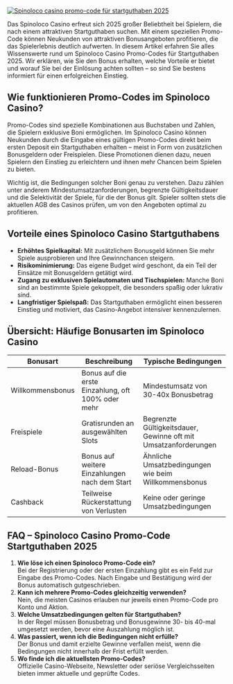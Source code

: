 [![Spinoloco casino promo-code für startguthaben 2025](https://123-caf.pages.dev/gitsignup.png)](https://vrmoo.ru/Bt82HjjY)

<p>Das Spinoloco Casino erfreut sich 2025 großer Beliebtheit bei Spielern, die nach einem attraktiven Startguthaben suchen. Mit einem speziellen Promo-Code können Neukunden von attraktiven Bonusangeboten profitieren, die das Spielerlebnis deutlich aufwerten. In diesem Artikel erfahren Sie alles Wissenswerte rund um Spinoloco Casino Promo-Codes für Startguthaben 2025. Wir erklären, wie Sie den Bonus erhalten, welche Vorteile er bietet und worauf Sie bei der Einlösung achten sollten – so sind Sie bestens informiert für einen erfolgreichen Einstieg.</p>  <h2>Wie funktionieren Promo-Codes im Spinoloco Casino?</h2> <p>Promo-Codes sind spezielle Kombinationen aus Buchstaben und Zahlen, die Spielern exklusive Boni ermöglichen. Im Spinoloco Casino können Neukunden durch die Eingabe eines gültigen Promo-Codes direkt beim ersten Deposit ein Startguthaben erhalten – meist in Form von zusätzlichen Bonusgeldern oder Freispielen. Diese Promotionen dienen dazu, neuen Spielern den Einstieg zu erleichtern und ihnen mehr Chancen beim Spielen zu bieten.</p>  <p>Wichtig ist, die Bedingungen solcher Boni genau zu verstehen. Dazu zählen unter anderem Mindestumsatzanforderungen, begrenzte Gültigkeitsdauer und die Selektivität der Spiele, für die der Bonus gilt. Spieler sollten stets die aktuellen AGB des Casinos prüfen, um von den Angeboten optimal zu profitieren.</p>  <h2>Vorteile eines Spinoloco Casino Startguthabens</h2> <ul>   <li><strong>Erhöhtes Spielkapital:</strong> Mit zusätzlichem Bonusgeld können Sie mehr Spiele ausprobieren und Ihre Gewinnchancen steigern.</li>   <li><strong>Risikominimierung:</strong> Das eigene Budget wird geschont, da ein Teil der Einsätze mit Bonusgeldern getätigt wird.</li>   <li><strong>Zugang zu exklusiven Spielautomaten und Tischspielen:</strong> Manche Boni sind an bestimmte Spiele gekoppelt, die besonders spaßig oder lukrativ sind.</li>   <li><strong>Langfristiger Spielspaß:</strong> Das Startguthaben ermöglicht einen besseren Einstieg und motiviert, das Casino-Angebot intensiver kennenzulernen.</li> </ul>  <h2>Übersicht: Häufige Bonusarten im Spinoloco Casino</h2> <table>   <thead>     <tr>       <th>Bonusart</th>       <th>Beschreibung</th>       <th>Typische Bedingungen</th>     </tr>   </thead>   <tbody>     <tr>       <td>Willkommensbonus</td>       <td>Bonus auf die erste Einzahlung, oft 100% oder mehr</td>       <td>Mindestumsatz von 30-40x Bonusbetrag</td>     </tr>     <tr>       <td>Freispiele</td>       <td>Gratisrunden an ausgewählten Slots</td>       <td>Begrenzte Gültigkeitsdauer, Gewinne oft mit Umsatzanforderungen</td>     </tr>     <tr>       <td>Reload-Bonus</td>       <td>Bonus auf weitere Einzahlungen nach dem Start</td>       <td>Ähnliche Umsatzbedingungen wie beim Willkommensbonus</td>     </tr>     <tr>       <td>Cashback</td>       <td>Teilweise Rückerstattung von Verlusten</td>       <td>Keine oder geringe Umsatzbedingungen</td>     </tr>   </tbody> </table>  <h2>FAQ – Spinoloco Casino Promo-Code Startguthaben 2025</h2> <ol>   <li><strong>Wie löse ich einen Spinoloco Promo-Code ein?</strong><br>       Bei der Registrierung oder der ersten Einzahlung gibt es ein Feld zur Eingabe des Promo-Codes. Nach Eingabe und Bestätigung wird der Bonus automatisch gutgeschrieben.</li>   <li><strong>Kann ich mehrere Promo-Codes gleichzeitig verwenden?</strong><br>       Nein, die meisten Casinos erlauben nur jeweils einen Promo-Code pro Konto und Aktion.</li>   <li><strong>Welche Umsatzbedingungen gelten für Startguthaben?</strong><br>       In der Regel müssen Bonusbetrag und Bonusgewinne 30- bis 40-mal umgesetzt werden, bevor eine Auszahlung möglich ist.</li>   <li><strong>Was passiert, wenn ich die Bedingungen nicht erfülle?</strong><br>       Der Bonus und damit erzielte Gewinne verfallen meist, wenn die Bedingungen nicht innerhalb der Frist erfüllt werden.</li>   <li><strong>Wo finde ich die aktuellsten Promo-Codes?</strong><br>       Offizielle Casino-Webseite, Newsletter oder seriöse Vergleichsseiten bieten immer aktuelle und geprüfte Codes.</li> </ol>